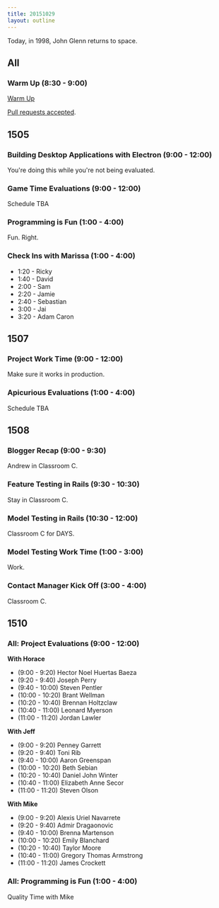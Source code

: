 ```yaml
---
title: 20151029
layout: outline
---
```


Today, in 1998, John Glenn returns to space.

## All

### Warm Up (8:30 - 9:00)

[Warm Up](https://thewarmup.herokuapp.com)

[Pull requests accepted](https://github.com/mikedao/the-warm-up).


## 1505

### Building Desktop Applications with Electron (9:00 - 12:00)

You're doing this while you're not being evaluated.

### Game Time Evaluations (9:00 - 12:00)

Schedule TBA

### Programming is Fun (1:00 - 4:00)

Fun. Right.

### Check Ins with Marissa (1:00 - 4:00)

* 1:20 - Ricky
* 1:40 - David
* 2:00 - Sam
* 2:20 - Jamie
* 2:40 - Sebastian
* 3:00 - Jai
* 3:20 - Adam Caron

## 1507

### Project Work Time (9:00 - 12:00)

Make sure it works in production.

### Apicurious Evaluations (1:00 - 4:00)

Schedule TBA


## 1508

### Blogger Recap (9:00 - 9:30)

Andrew in Classroom C.

### Feature Testing in Rails (9:30 - 10:30)

Stay in Classroom C.

### Model Testing in Rails (10:30 - 12:00)

Classroom C for DAYS.

### Model Testing Work Time (1:00 - 3:00)

Work.

### Contact Manager Kick Off (3:00 - 4:00)

Classroom C.


## 1510

### All: Project Evaluations (9:00 - 12:00)

__With Horace__

* (9:00 - 9:20)   Hector Noel Huertas Baeza
* (9:20 - 9:40)   Joseph Perry
* (9:40 - 10:00)  Steven Pentler
* (10:00 - 10:20) Brant Wellman
* (10:20 - 10:40) Brennan Holtzclaw
* (10:40 - 11:00) Leonard Myerson
* (11:00 - 11:20) Jordan Lawler

__With Jeff__

* (9:00 - 9:20)   Penney Garrett
* (9:20 - 9:40)   Toni Rib
* (9:40 - 10:00)  Aaron Greenspan
* (10:00 - 10:20) Beth Sebian
* (10:20 - 10:40) Daniel John Winter
* (10:40 - 11:00) Elizabeth Anne Secor
* (11:00 - 11:20) Steven Olson

__With Mike__

* (9:00 - 9:20)   Alexis Uriel Navarrete
* (9:20 - 9:40)   Admir Dragaonovic
* (9:40 - 10:00)  Brenna Martenson
* (10:00 - 10:20) Emily Blanchard
* (10:20 - 10:40) Taylor Moore
* (10:40 - 11:00) Gregory Thomas Armstrong
* (11:00 - 11:20) James Crockett

### All: Programming is Fun (1:00 - 4:00)

Quality Time with Mike
